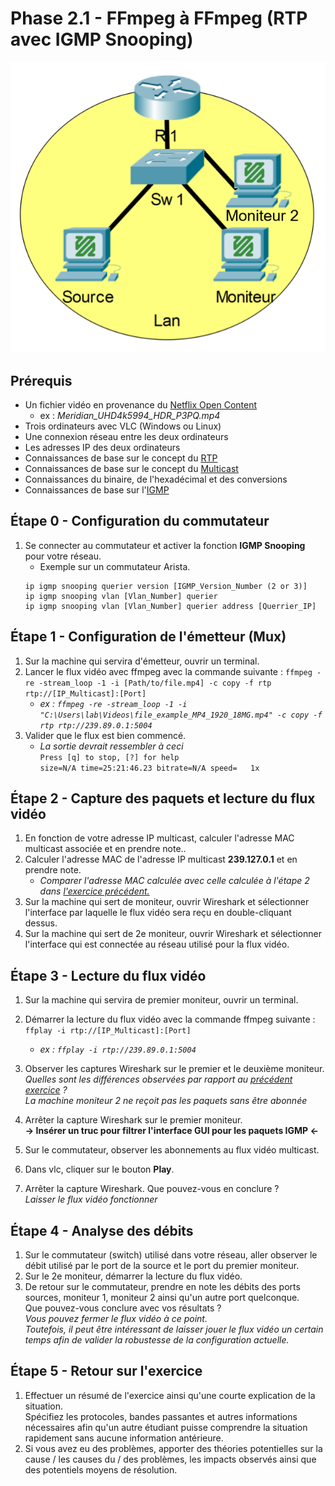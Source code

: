 # Phase 2.1 - FFmpeg à FFmpeg (RTP avec IGMP Snooping)
![Topologie phase 2.1](./img/Phase_2_S2.1_topologie.png)

## Prérequis
- Un fichier vidéo en provenance du [Netflix Open Content](https://opencontent.netflix.com/)
    - ex : *Meridian_UHD4k5994_HDR_P3PQ.mp4*
- Trois ordinateurs avec VLC (Windows ou Linux)
- Une connexion réseau entre les deux ordinateurs
- Les adresses IP des deux ordinateurs
- Connaissances de base sur le concept du [RTP](https://en.wikipedia.org/wiki/Real-time_Transport_Protocol)
- Connaissances de base sur le concept du [Multicast](https://fr.wikipedia.org/wiki/Multicast)
- Connaissances du binaire, de l'hexadécimal et des conversions
- Connaissances de base sur l'[IGMP](https://www.cisco.com/c/en/us/td/docs/switches/lan/catalyst3850/software/release/37e/multicast/configuration_guide/b_mc_37e_3850_cg/b_mc_3e_3850_cg_chapter_0100.pdf)

## Étape 0 - Configuration du commutateur
1. Se connecter au commutateur et activer la fonction **IGMP Snooping** pour votre réseau.
    - Exemple sur un commutateur Arista.
    ```
    ip igmp snooping querier version [IGMP_Version_Number (2 or 3)]
    ip igmp snooping vlan [Vlan_Number] querier
    ip igmp snooping vlan [Vlan_Number] querier address [Querrier_IP]
    ```
## Étape 1 - Configuration de l'émetteur (Mux)
1. Sur la machine qui servira d'émetteur, ouvrir un terminal.
2. Lancer le flux vidéo avec ffmpeg avec la commande suivante : `ffmpeg -re -stream_loop -1 -i [Path/to/file.mp4] -c copy -f rtp rtp://[IP_Multicast]:[Port]`
    - *ex : `ffmpeg -re -stream_loop -1 -i "C:\Users\lab\Videos\file_example_MP4_1920_18MG.mp4" -c copy -f rtp rtp://239.89.0.1:5004`*
3. Valider que le flux est bien commencé.
    - *La sortie devrait ressembler à ceci*\
     `Press [q] to stop, [?] for help`\
      `size=N/A time=25:21:46.23 bitrate=N/A speed=   1x`

## Étape 2 - Capture des paquets et lecture du flux vidéo
1. En fonction de votre adresse IP multicast, calculer l'adresse MAC multicast associée et en prendre note..
2. Calculer l'adresse MAC de l'adresse IP multicast **239.127.0.1** et en prendre note.
    - *Comparer l'adresse MAC calculée avec celle calculée à l'étape 2 dans [l'exercice précédent.](../Phase%202.0/README.md)*
3. Sur la machine qui sert de moniteur, ouvrir Wireshark et sélectionner l'interface par laquelle le flux vidéo sera reçu en double-cliquant dessus.
4. Sur la machine qui sert de 2e moniteur, ouvrir Wireshark et sélectionner l'interface qui est connectée au réseau utilisé pour la flux vidéo.

## Étape 3 - Lecture du flux vidéo
1. Sur la machine qui servira de premier moniteur, ouvrir un terminal.
2. Démarrer la lecture du flux vidéo avec la commande ffmpeg suivante : `ffplay -i rtp://[IP_Multicast]:[Port]`
    - *ex : `ffplay -i rtp://239.89.0.1:5004`*
3. Observer les captures Wireshark sur le premier et le deuxième moniteur.\
*Quelles sont les différences observées par rapport au [précédent exercice](../Phase%202.0/README.md) ?*\
*La machine moniteur 2 ne reçoit pas les paquets sans être abonnée*

4. Arrêter la capture Wireshark sur le premier moniteur.\
**-> Insérer un truc pour filtrer l'interface GUI pour les paquets IGMP <-**
4. Sur le commutateur, observer les abonnements au flux vidéo multicast.
5. Dans vlc, cliquer sur le bouton **Play**.
6. Arrêter la capture Wireshark. Que pouvez-vous en conclure ?\
*Laisser le flux vidéo fonctionner*

## Étape 4 - Analyse des débits
1. Sur le commutateur (switch) utilisé dans votre réseau, aller observer le débit utilisé par le port de la source et le port du premier moniteur.
2. Sur le 2e moniteur, démarrer la lecture du flux vidéo.
3. De retour sur le commutateur, prendre en note les débits des ports sources, moniteur 1, moniteur 2 ainsi qu'un autre port quelconque.\
Que pouvez-vous conclure avec vos résultats ?\
*Vous pouvez fermer le flux vidéo à ce point. \
Toutefois, il peut être intéressant de laisser jouer le flux vidéo un certain temps afin de valider la robustesse de la configuration actuelle.*

## Étape 5 - Retour sur l'exercice
1. Effectuer un résumé de l'exercice ainsi qu'une courte explication de la situation.\
Spécifiez les protocoles, bandes passantes et autres informations nécessaires afin qu'un autre étudiant puisse comprendre la situation rapidement sans aucune information antérieure.
2. Si vous avez eu des problèmes, apporter des théories potentielles sur la cause / les causes du / des problèmes, les impacts observés ainsi que des potentiels moyens de résolution.
